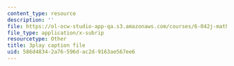 ```yaml
---
content_type: resource
description: ''
file: https://ol-ocw-studio-app-qa.s3.amazonaws.com/courses/6-042j-mathematics-for-computer-science-spring-2015/586d48342a76596dac2d9163ae567ee6_fpy5Hsz5t6E.vtt
file_type: application/x-subrip
resourcetype: Other
title: 3play caption file
uid: 586d4834-2a76-596d-ac2d-9163ae567ee6
---
```

